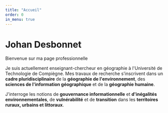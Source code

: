 ```yaml
---
title: "Accueil"
order: 0
in_menu: true
---
```

# Johan Desbonnet  

Bienvenue sur ma page professionnelle

Je suis actuellement enseignant-chercheur en géographie à l'Université de Technologie de Compiègne.
Mes travaux de recherche s’inscrivent dans un **cadre pluridisciplinaire** de la **géographie de l'environnement**, des **sciences de l'information géographique** et de la **géographie humaine**. 

J'interroge les notions de **gouvernance informationnelle** et **d'inégalités environnementales**, de **vulnérabilité** et de **transition** dans les **territoires ruraux, urbains et littoraux**. 